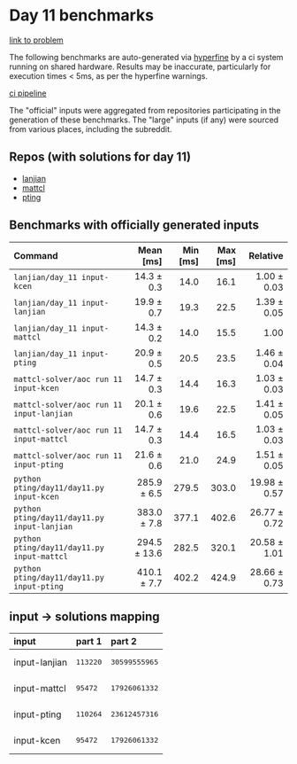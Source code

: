 # Day 11 benchmarks

[link to problem](http://adventofcode.com/2022/day/11)

The following benchmarks are auto-generated via [hyperfine](https://github.com/sharkdp/hyperfine) by a ci system running on shared hardware. Results may be inaccurate, particularly for execution times < 5ms, as per the hyperfine warnings.

[ci pipeline](http://ci.papercode.net:8080/teams/aoc2022/pipelines/aoc-compare-2022)

The "official" inputs were aggregated from repositories participating in the generation of these benchmarks. The "large" inputs (if any) were sourced from various places, including the subreddit.

## Repos (with solutions for day 11)


- [lanjian](https://github.com/LanJian/aoc-2022)
- [mattcl](https://github.com/mattcl/aoc2022)
- [pting](https://github.com/pting/aoc2022)

## Benchmarks with officially generated inputs
| Command | Mean [ms] | Min [ms] | Max [ms] | Relative |
|:---|---:|---:|---:|---:|
| `lanjian/day_11 input-kcen` | 14.3 ± 0.3 | 14.0 | 16.1 | 1.00 ± 0.03 |
| `lanjian/day_11 input-lanjian` | 19.9 ± 0.7 | 19.3 | 22.5 | 1.39 ± 0.05 |
| `lanjian/day_11 input-mattcl` | 14.3 ± 0.2 | 14.0 | 15.5 | 1.00 |
| `lanjian/day_11 input-pting` | 20.9 ± 0.5 | 20.5 | 23.5 | 1.46 ± 0.04 |
| `mattcl-solver/aoc run 11 input-kcen` | 14.7 ± 0.3 | 14.4 | 16.3 | 1.03 ± 0.03 |
| `mattcl-solver/aoc run 11 input-lanjian` | 20.1 ± 0.6 | 19.6 | 22.5 | 1.41 ± 0.05 |
| `mattcl-solver/aoc run 11 input-mattcl` | 14.7 ± 0.3 | 14.4 | 16.5 | 1.03 ± 0.03 |
| `mattcl-solver/aoc run 11 input-pting` | 21.6 ± 0.6 | 21.0 | 24.9 | 1.51 ± 0.05 |
| `python pting/day11/day11.py input-kcen` | 285.9 ± 6.5 | 279.5 | 303.0 | 19.98 ± 0.57 |
| `python pting/day11/day11.py input-lanjian` | 383.0 ± 7.8 | 377.1 | 402.6 | 26.77 ± 0.72 |
| `python pting/day11/day11.py input-mattcl` | 294.5 ± 13.6 | 282.5 | 320.1 | 20.58 ± 1.01 |
| `python pting/day11/day11.py input-pting` | 410.1 ± 7.7 | 402.2 | 424.9 | 28.66 ± 0.73 |

## input -> solutions mapping
|input|part 1|part 2|
|:---|:---|:---|
|input-lanjian|<pre>113220</pre>|<pre>30599555965</pre>|
|input-mattcl|<pre>95472</pre>|<pre>17926061332</pre>|
|input-pting|<pre>110264</pre>|<pre>23612457316</pre>|
|input-kcen|<pre>95472</pre>|<pre>17926061332</pre>|
